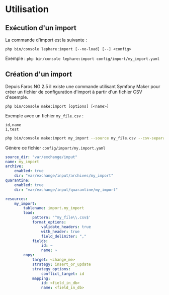 # Utilisation

## Exécution d'un import

La commande d'import est la suivante :

```shell
php bin/console lephare:import [--no-load] [--] <config>
```

Exemple : `php bin/console lephare:import config/import/my_import.yaml`

## Création d'un import

Depuis Faros NG 2.5 il existe une commande utilisant Symfony Maker pour créer un fichier de configuration d'import à
partir d'un fichier CSV d'exemple.

`php bin/console make:import [options] [<name>]`

Exemple avec un fichier `my_file.csv` :

```csv
id,name
1,test
```

```bash
php bin/console make:import my_import --source my_file.csv --csv-separator ","
```

Génère ce fichier `config/import/my.import.yaml`

```yaml
source_dir: "var/exchange/input"
name: my_import
archive:
    enabled: true
    dir: "var/exchange/input/archives/my_import"
quarantine:
    enabled: true
    dir: "var/exchange/input/quarantine/my_import"

resources:
    my_import:
        tablename: import.my_import
        load:
            pattern: '^my_file\\.csv$'
            format_options:
                validate_headers: true
                with_header: true
                field_delimiter: ","
            fields:
                id: ~
                name: ~
        copy:
            target: <change_me>
            strategy: insert_or_update
            strategy_options:
                conflict_target: id
            mapping:
                id: <field_in_db>
                name: <field_in_db>
```